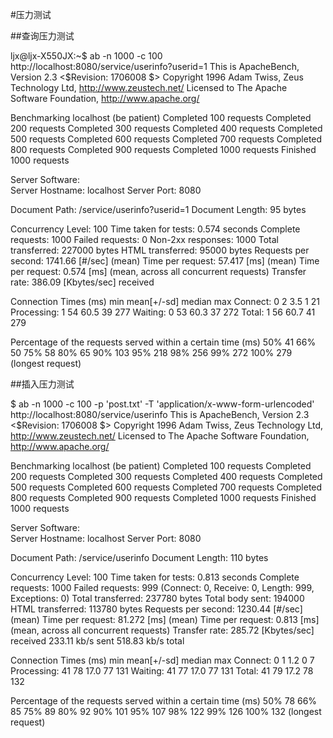 #压力测试

##查询压力测试

ljx@ljx-X550JX:~$ ab -n 1000 -c 100 http://localhost:8080/service/userinfo?userid=1
This is ApacheBench, Version 2.3 <$Revision: 1706008 $>
Copyright 1996 Adam Twiss, Zeus Technology Ltd, http://www.zeustech.net/
Licensed to The Apache Software Foundation, http://www.apache.org/

Benchmarking localhost (be patient)
Completed 100 requests
Completed 200 requests
Completed 300 requests
Completed 400 requests
Completed 500 requests
Completed 600 requests
Completed 700 requests
Completed 800 requests
Completed 900 requests
Completed 1000 requests
Finished 1000 requests


Server Software:        
Server Hostname:        localhost
Server Port:            8080

Document Path:          /service/userinfo?userid=1
Document Length:        95 bytes

Concurrency Level:      100
Time taken for tests:   0.574 seconds
Complete requests:      1000
Failed requests:        0
Non-2xx responses:      1000
Total transferred:      227000 bytes
HTML transferred:       95000 bytes
Requests per second:    1741.66 [#/sec] (mean)
Time per request:       57.417 [ms] (mean)
Time per request:       0.574 [ms] (mean, across all concurrent requests)
Transfer rate:          386.09 [Kbytes/sec] received

Connection Times (ms)
              min  mean[+/-sd] median   max
Connect:        0    2   3.5      1      21
Processing:     1   54  60.5     39     277
Waiting:        0   53  60.3     37     272
Total:          1   56  60.7     41     279

Percentage of the requests served within a certain time (ms)
  50%     41
  66%     50
  75%     58
  80%     65
  90%    103
  95%    218
  98%    256
  99%    272
 100%    279 (longest request)

##插入压力测试

$ ab -n 1000  -c 100 -p 'post.txt' -T 'application/x-www-form-urlencoded' http://localhost:8080/service/userinfo
This is ApacheBench, Version 2.3 <$Revision: 1706008 $>
Copyright 1996 Adam Twiss, Zeus Technology Ltd, http://www.zeustech.net/
Licensed to The Apache Software Foundation, http://www.apache.org/

Benchmarking localhost (be patient)
Completed 100 requests
Completed 200 requests
Completed 300 requests
Completed 400 requests
Completed 500 requests
Completed 600 requests
Completed 700 requests
Completed 800 requests
Completed 900 requests
Completed 1000 requests
Finished 1000 requests


Server Software:        
Server Hostname:        localhost
Server Port:            8080

Document Path:          /service/userinfo
Document Length:        110 bytes

Concurrency Level:      100
Time taken for tests:   0.813 seconds
Complete requests:      1000
Failed requests:        999
   (Connect: 0, Receive: 0, Length: 999, Exceptions: 0)
Total transferred:      237780 bytes
Total body sent:        194000
HTML transferred:       113780 bytes
Requests per second:    1230.44 [#/sec] (mean)
Time per request:       81.272 [ms] (mean)
Time per request:       0.813 [ms] (mean, across all concurrent requests)
Transfer rate:          285.72 [Kbytes/sec] received
                        233.11 kb/s sent
                        518.83 kb/s total

Connection Times (ms)
              min  mean[+/-sd] median   max
Connect:        0    1   1.2      0       7
Processing:    41   78  17.0     77     131
Waiting:       41   77  17.0     77     131
Total:         41   79  17.2     78     132

Percentage of the requests served within a certain time (ms)
  50%     78
  66%     85
  75%     89
  80%     92
  90%    101
  95%    107
  98%    122
  99%    126
 100%    132 (longest request)
